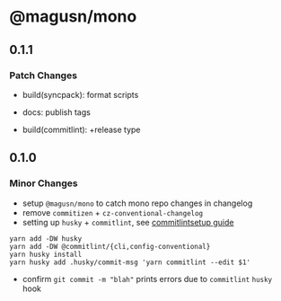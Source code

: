 # @magusn/mono

## 0.1.1

### Patch Changes

- build(syncpack): format scripts

* docs: publish tags

- build(commitlint): +release type

## 0.1.0

### Minor Changes

- setup `@magusn/mono` to catch mono repo changes in changelog
- remove `commitizen` + `cz-conventional-changelog`
- setting up `husky` + `commitlint`, see [commitlintsetup guide](https://commitlint.js.org/#/guides-local-setup)

```
yarn add -DW husky
yarn add -DW @commitlint/{cli,config-conventional}
yarn husky install
yarn husky add .husky/commit-msg 'yarn commitlint --edit $1'
```

- confirm `git commit -m "blah"` prints errors due to `commitlint` `husky` hook

